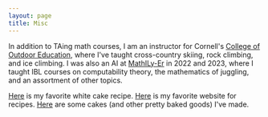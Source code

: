 ```yaml
---
layout: page
title: Misc
---
```

In addition to TAing math courses, I am an instructor for Cornell's [College of Outdoor Education](https://scl.cornell.edu/coe/pe-courses), where I've taught cross-country skiing, rock climbing, and ice climbing. I was also an AI at [MathILy-Er](https://mathily.org/mathilyer/) in 2022 and 2023, where I taught IBL courses on computability theory, the mathematics of juggling, and an assortment of other topics.

 
[Here](https://addapinch.com/the-best-white-cake-recipe/) is my favorite white cake recipe. [Here](https://www.seriouseats.com) is my favorite website for recipes. [Here](./cakes.html) are some cakes (and other pretty baked goods) I've made.
